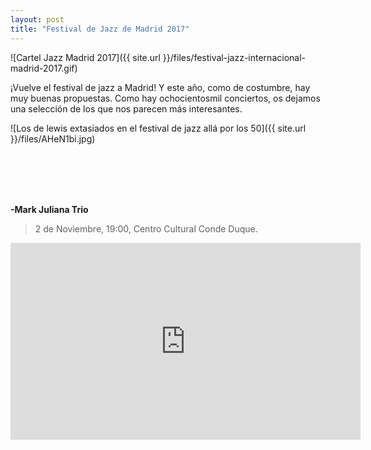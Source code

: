 ```yaml
---
layout: post
title: "Festival de Jazz de Madrid 2017" 
---
```



![Cartel Jazz Madrid 2017]({{ site.url }}/files/festival-jazz-internacional-madrid-2017.gif)

 
  
   
   


¡Vuelve el festival de jazz a Madrid! Y este año, como de costumbre, hay muy buenas propuestas. Como hay ochocientosmil conciertos, os dejamos una selección de los que nos parecen más interesantes. 



![Los de lewis extasiados en el festival de jazz allá por los 50]({{ site.url }}/files/AHeN1bi.jpg)

<br />

<br />

<br />

<br />


**-Mark Juliana Trio**



>2 de Noviembre, 19:00, Centro Cultural Conde Duque. 

 
 
  
  
    
    


  
  
<iframe width="560" height="315" src="https://www.youtube.com/embed/Au7L_kIh4p0" frameborder="0" allowfullscreen></iframe>
